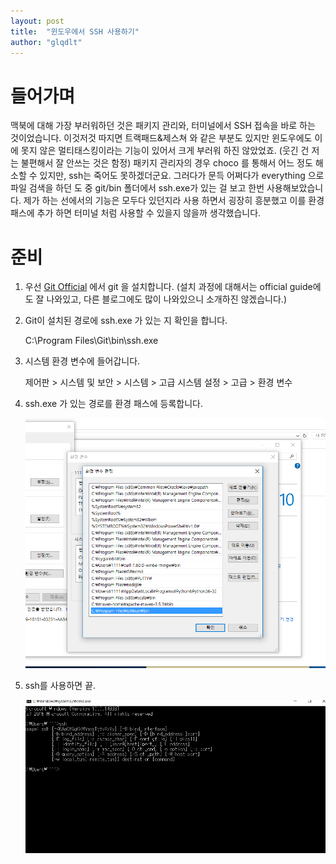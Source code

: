 ```yaml
---
layout: post
title:  "윈도우에서 SSH 사용하기"
author: "glqdlt"
---
```



# 들어가며

맥북에 대해 가장 부러워하던 것은 패키지 관리와, 터미널에서 SSH 접속을 바로 하는 것이었습니다. 이것저것 따지면 트랙패드&제스쳐 와 같은 부분도 있지만 윈도우에도 이에 못지 않은 멀티태스킹이라는 기능이 있어서 크게 부러워 하진 않았었죠. (웃긴 건 저는 불편해서 잘 안쓰는 것은 함정) 패키지 관리자의 경우 choco 를 통해서 어느 정도 해소할 수 있지만, ssh는 죽어도 못하겠더군요. 그러다가 문득 어쩌다가 everything 으로 파일 검색을 하던 도 중 git/bin 폴더에서 ssh.exe가 있는 걸 보고 한번 사용해보았습니다. 제가 하는 선에서의 기능은 모두다 있던지라 사용 하면서 굉장히 흥분했고 이를 환경 패스에 추가 하면 터미널 처럼 사용할 수 있을지 않을까 생각했습니다.

# 준비

1. 우선 [Git Official](https://git-scm.com/) 에서 git 을 설치합니다. (설치 과정에 대해서는 official guide에도 잘 나와있고, 다른 블로그에도 많이 나와있으니 소개하진 않겠습니다.)

2. Git이 설치된 경로에 ssh.exe 가 있는 지 확인을 합니다.

    C:\Program Files\Git\bin\ssh.exe

3. 시스템 환경 변수에 들어갑니다.

    제어판 > 시스템 및 보안 > 시스템 > 고급 시스템 설정 > 고급 > 환경 변수

4. ssh.exe 가 있는 경로를 환경 패스에 등록합니다.

    <img src ="/images/systempath.PNG"/>


5. ssh를 사용하면 끝.

   <img src ="/images/usessh.PNG"/>
